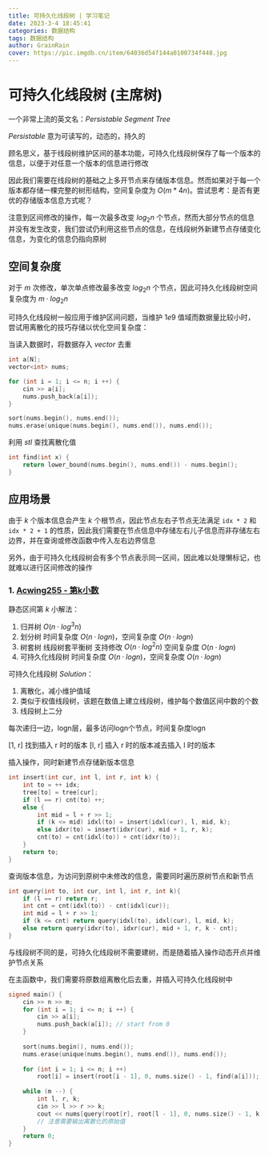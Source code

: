 ```yaml
---
title: 可持久化线段树 | 学习笔记
date: 2023-3-4 18:45:41
categories: 数据结构
tags: 数据结构
author: GrainRain
cover: https://pic.imgdb.cn/item/64036d54f144a0100734f448.jpg
---
```



# 可持久化线段树 (主席树)

一个非常上流的英文名：$Persistable\ Segment\ Tree$

$Persistable$ 意为可读写的，动态的，持久的

顾名思义，基于线段树维护区间的基本功能，可持久化线段树保存了每一个版本的信息，以便于对任意一个版本的信息进行修改

因此我们需要在线段树的基础之上多开节点来存储版本信息。然而如果对于每一个版本都存储一棵完整的树形结构，空间复杂度为 $O(m * 4n)$。尝试思考：是否有更优的存储版本信息方式呢？

注意到区间修改的操作，每一次最多改变 $log_2n$ 个节点，然而大部分节点的信息并没有发生改变，我们尝试仍利用这些节点的信息，在线段树外新建节点存储变化信息，为变化的信息仍指向原树

## 空间复杂度

对于 $m$ 次修改，单次单点修改最多改变 $log_2 n$ 个节点，因此可持久化线段树空间复杂度为 $m·log_2 n$

可持久化线段树一般应用于维护区间问题，当维护 $1e9$ 值域而数据量比较小时，尝试用离散化的技巧存储以优化空间复杂度：

当读入数据时，将数据存入 $vector$ 去重

```cpp
int a[N];
vector<int> nums;

for (int i = 1; i <= n; i ++) {
    cin >> a[i];
    nums.push_back(a[i]);
}

sort(nums.begin(), nums.end());
nums.erase(unique(nums.begin(), nums.end()), nums.end());
```

利用 $stl$ 查找离散化值

```cpp
int find(int x) {
    return lower_bound(nums.begin(), nums.end()) - nums.begin();
}
```

## 应用场景

由于 $k$ 个版本信息会产生 $k$ 个根节点，因此节点左右子节点无法满足 `idx * 2` 和 `idx * 2 + 1` 的性质，因此我们需要在节点信息中存储左右儿子信息而非存储左右边界，并在查询或修改函数中传入左右边界信息 

另外，由于可持久化线段树会有多个节点表示同一区间，因此难以处理懒标记，也就难以进行区间修改的操作


### 1. [Acwing255 - 第k小数](https://www.acwing.com/problem/content/257/)

静态区间第 $k$ 小解法：
1. 归并树 $O(n·log^3n)$
2. 划分树 时间复杂度 $O(n·logn)$，空间复杂度 $O(n·logn)$
3. 树套树 线段树套平衡树 支持修改 $O(n·log^2n)$ 空间复杂度 $O(n·logn)$
4. 可持久化线段树 时间复杂度 $O(n·logn)$，空间复杂度 $O(n·logn)$

可持久化线段树 $Solution$：

1. 离散化，减小维护值域
2. 类似于权值线段树，该题在数值上建立线段树，维护每个数值区间中数的个数
3. 线段树上二分

每次递归一边，logn层，最多访问logn个节点，时间复杂度logn

[1, r] 找到插入 r 时的版本
[l, r] 插入 r 时的版本减去插入 l 时的版本

插入操作，同时新建节点存储新版本信息

```cpp
int insert(int cur, int l, int r, int k) {
    int to = ++ idx;
    tree[to] = tree[cur];
    if (l == r) cnt(to) ++;
    else {
        int mid = l + r >> 1;
        if (k <= mid) idxl(to) = insert(idxl(cur), l, mid, k);
        else idxr(to) = insert(idxr(cur), mid + 1, r, k);
        cnt(to) = cnt(idxl(to)) + cnt(idxr(to));
    }
    return to;
}
```

查询版本信息，为访问到原树中未修改的信息，需要同时遍历原树节点和新节点

```cpp
int query(int to, int cur, int l, int r, int k){
    if (l == r) return r;
    int cnt = cnt(idxl(to)) - cnt(idxl(cur));
    int mid = l + r >> 1;
    if (k <= cnt) return query(idxl(to), idxl(cur), l, mid, k);
    else return query(idxr(to), idxr(cur), mid + 1, r, k - cnt);
}
```

与线段树不同的是，可持久化线段树不需要建树，而是随着插入操作动态开点并维护节点关系

在主函数中，我们需要将原数组离散化后去重，并插入可持久化线段树中

```cpp
signed main() {
	cin >> n >> m;
	for (int i = 1; i <= n; i ++) { 
		cin >> a[i];
		nums.push_back(a[i]); // start from 0
	}
	
	sort(nums.begin(), nums.end());
	nums.erase(unique(nums.begin(), nums.end()), nums.end());
	
	for (int i = 1; i <= n; i ++)
		root[i] = insert(root[i - 1], 0, nums.size() - 1, find(a[i]));
	
	while (m --) {
		int l, r, k;
		cin >> l >> r >> k;
		cout << nums[query(root[r], root[l - 1], 0, nums.size() - 1, k)] << endl;
        // 注意需要输出离散化的原始值
	}
	return 0;
}
```